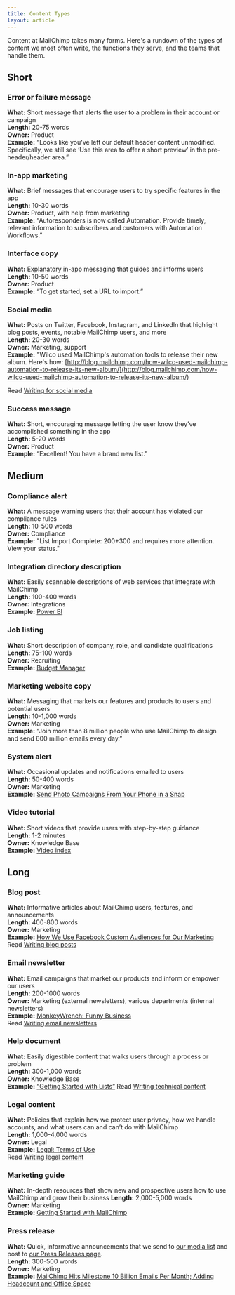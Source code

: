 ```yaml
---
title: Content Types
layout: article
---
```


Content at MailChimp takes many forms. Here's a rundown of the types of content we most often write, the functions they serve, and the teams that handle them.

## Short

### Error or failure message

**What:** Short message that alerts the user to a problem in their account or campaign  
**Length:** 20-75 words  
**Owner:** Product  
**Example:** “Looks like you've left our default header content unmodified. Specifically, we still see ‘Use this area to offer a short preview’ in the pre-header/header area.”  

### In-app marketing

**What:** Brief messages that encourage users to try specific features in the app  
**Length:** 10-30 words  
**Owner:** Product, with help from marketing  
**Example:** “Autoresponders is now called Automation. Provide timely, relevant information to subscribers and customers with Automation Workflows.” 

### Interface copy

**What:** Explanatory in-app messaging that guides and informs users  
**Length:** 10-50 words  
**Owner:** Product  
**Example:** “To get started, set a URL to import.”  

### Social media

**What:** Posts on Twitter, Facebook, Instagram, and LinkedIn that highlight blog posts, events, notable MailChimp users, and more  
**Length:** 20-30 words  
**Owner:** Marketing, support  
**Example:** "Wilco used MailChimp's automation tools to release their new album. Here's how: [http://blog.mailchimp.com/how-wilco-used-mailchimp-automation-to-release-its-new-album/](http://blog.mailchimp.com/how-wilco-used-mailchimp-automation-to-release-its-new-album/)

Read [Writing for social media](/writing-for-social-media)

### Success message

**What:** Short, encouraging message letting the user know they’ve accomplished something in the app  
**Length:** 5-20 words  
**Owner:** Product  
**Example:** “Excellent! You have a brand new list.”  

## Medium

### Compliance alert

**What:** A message warning users that their account has violated our compliance rules  
**Length:** 10-500 words  
**Owner:** Compliance  
**Example:** "List Import Complete: 200+300 and requires more attention. View your status."

### Integration directory description

**What:** Easily scannable descriptions of web services that integrate with MailChimp  
**Length:** 100-400 words  
**Owner:** Integrations  
**Example:** [Power BI](https://connect.mailchimp.com/integrations/power-bi) 

### Job listing

**What:** Short description of company, role, and candidate qualifications  
**Length:** 75-100 words  
**Owner:** Recruiting  
**Example:** [Budget Manager](http://mailchimp.com/about/jobs/KG8aMH/budget-manager)  

### Marketing website copy

**What:** Messaging that markets our features and products to users and potential users  
**Length:** 10-1,000 words  
**Owner:** Marketing  
**Example:** “Join more than 8 million people who use MailChimp to design and send 600 million emails every day.”

### System alert

**What:** Occasional updates and notifications emailed to users  
**Length:** 50-400 words  
**Owner:** Marketing  
**Example:** [Send Photo Campaigns From Your Phone in a Snap](http://us1.campaign-archive2.com/?u=f7b9ee22124ff6454424dc10c&id=88e3c79ff1)  

### Video tutorial
**What:** Short videos that provide users with step-by-step guidance  
**Length:** 1-2 minutes  
**Owner:** Knowledge Base  
**Example:** [Video index](http://kb.mailchimp.com/video-index)  

## Long

### Blog post

**What:** Informative articles about MailChimp users, features, and announcements  
**Length:** 400-800 words  
**Owner:** Marketing  
**Example:** [How We Use Facebook Custom Audiences for Our Marketing](https://blog.mailchimp.com/how-we-use-facebook-custom-audiences-for-our-marketing/)  
Read [Writing blog posts](/writing-blog-posts)

### Email newsletter

**What:** Email campaigns that market our products and inform or empower our users  
**Length:** 200-1000 words  
**Owner:** Marketing (external newsletters), various departments (internal newsletters)  
**Example:** [MonkeyWrench: Funny Business](http://us1.campaign-archive1.com/?u=67a904de95&id=ce0573e06e)  
Read [Writing email newsletters](/writing-email-newsletters)

### Help document

**What:** Easily digestible content that walks users through a process or problem  
**Length:** 300-1,000 words  
**Owner:** Knowledge Base  
**Example:** [“Getting Started with Lists”](http://kb.mailchimp.com/lists/growth/getting-started-with-lists)
Read [Writing technical content](/writing-technical-content)

### Legal content

**What:** Policies that explain how we protect user privacy, how we handle accounts, and what users can and can’t do with MailChimp  
**Length:** 1,000-4,000 words  
**Owner:** Legal  
**Example:** [Legal: Terms of Use](http://mailchimp.com/legal/terms/)  
Read [Writing legal content](/writing-legal-content)

### Marketing guide

**What:** In-depth resources that show new and prospective users how to use MailChimp and grow their business
**Length:** 2,000-5,000 words  
**Owner:** Marketing  
**Example:** [Getting Started with MailChimp](http://mailchimp.com/resources/guides/getting-started-with-mailchimp/)  
### Press release

**What:** Quick, informative announcements that we send to [our media list](http://mailchimp.us6.list-manage.com/subscribe?u=4c5c956741&id=8f96c922d0) and post to [our Press Releases page](http://mailchimp.com/about/press-releases/).  
**Length:** 300-500 words  
**Owner:** Marketing  
**Example:** [MailChimp Hits Milestone 10 Billion Emails Per Month; Adding Headcount and Office Space](http://mailchimp.com/about/press-releases/2014-06-03/)  



